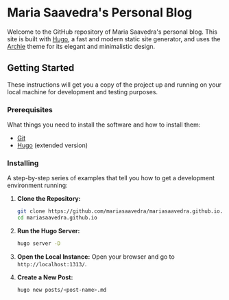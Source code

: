 # Maria Saavedra's Personal Blog

Welcome to the GitHub repository of Maria Saavedra's personal blog. This site is built with [Hugo](https://gohugo.io/), a fast and modern static site generator, and uses the [Archie](https://github.com/athul/archie) theme for its elegant and minimalistic design.

## Getting Started

These instructions will get you a copy of the project up and running on your local machine for development and testing purposes.

### Prerequisites

What things you need to install the software and how to install them:

- [Git](https://git-scm.com/)
- [Hugo](https://gohugo.io/getting-started/installing/) (extended version)

### Installing

A step-by-step series of examples that tell you how to get a development environment running:

1. **Clone the Repository:**
   ```bash
   git clone https://github.com/mariasaavedra/mariasaavedra.github.io.git
   cd mariasaavedra.github.io
    ```

2. **Run the Hugo Server:**
    ```bash
    hugo server -D
    ```
    
3. **Open the Local Instance:**
    Open your browser and go to `http://localhost:1313/`.

4. **Create a New Post:**
    ```bash
    hugo new posts/<post-name>.md    
    ```